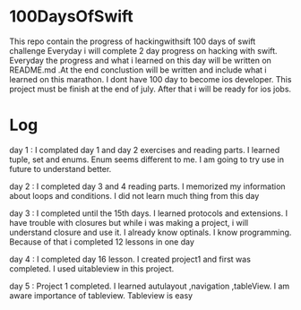# 100DaysOfSwift
This repo contain the progress of hackingwithsift 100 days of swift challenge
Everyday i will complete 2 day progress on hacking with swift. Everyday the progress and what i learned on this day will be written on README.md .At the end conclustion will be written and include what i learned on this marathon. I dont have 100 day to become ios developer. This project must be finish at the end of july. After that i will be ready for ios jobs. 

# Log

day 1 : I complated day 1 and day 2 exercises and reading parts. I learned tuple, set and enums. Enum seems different to me. I am going to try use in future to understand better. 

day 2 : I completed day 3 and 4 reading parts. I memorized my information about loops and conditions. I did not learn much thing from this day

day 3 : I completed until the 15th days. I learned protocols and extensions. I have trouble with closures but while i was making a project, i will understand closure and use it. I already know optinals. I know programming. Because of that i completed 12 lessons in one day

day 4 : I completed day 16 lesson. I created project1 and first was completed. I used uitableview in this project.

day 5 : Project 1 completed. I learned autulayout ,navigation ,tableView. I am aware importance of tableview. Tableview is easy
